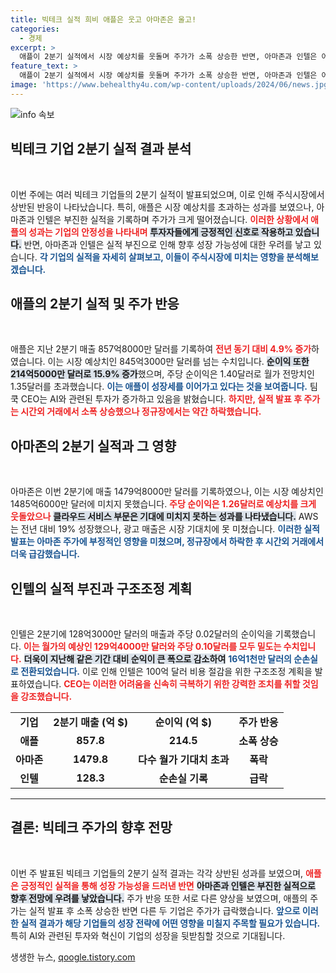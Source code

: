 ```yaml
---
title: 빅테크 실적 희비 애플은 웃고 아마존은 울고!
categories:
  - 경제
excerpt: >
  애플이 2분기 실적에서 시장 예상치를 웃돌며 주가가 소폭 상승한 반면, 아마존과 인텔은 어닝 미스로 급락했습니다. 애플의 AI 투자가 주효했지만, 인텔은 구조조정 계획을 발표하며 어려움을 겪고 있습니다. 궁금한 실적 변화의 이면을 확인해보세요!
feature_text: >
  애플이 2분기 실적에서 시장 예상치를 웃돌며 주가가 소폭 상승한 반면, 아마존과 인텔은 어닝 미스로 급락했습니다. 애플의 AI 투자가 주효했지만, 인텔은 구조조정 계획을 발표하며 어려움을 겪고 있습니다. 궁금한 실적 변화의 이면을 확인해보세요!
image: 'https://www.behealthy4u.com/wp-content/uploads/2024/06/news.jpg'
---
```


<p><img src="https://www.behealthy4u.com/wp-content/uploads/2024/06/news.jpg" alt="info 속보" /></p>

<h2 data-ke-size="size26">빅테크 기업 2분기 실적 결과 분석</h2>

<p data-ke-size="size16">&nbsp;</p>

<p>이번 주에는 여러 빅테크 기업들의 2분기 실적이 발표되었으며, 이로 인해 주식시장에서 상반된 반응이 나타났습니다. 특히, 애플은 시장 예상치를 초과하는 성과를 보였으나, 아마존과 인텔은 부진한 실적을 기록하며 주가가 크게 떨어졌습니다. <b><span style="color: #ee2323;">이러한 상황에서 애플의 성과는 기업의 안정성을 나타내며</span></b> <b><span style="background-color: #21538527;">투자자들에게 긍정적인 신호로 작용하고 있습니다.</span></b> 반면, 아마존과 인텔은 실적 부진으로 인해 향후 성장 가능성에 대한 우려를 낳고 있습니다. <b><span style="color: #1a5490;">각 기업의 실적을 자세히 살펴보고, 이들이 주식시장에 미치는 영향을 분석해보겠습니다.</span></b></p>

<h2 data-ke-size="size26">애플의 2분기 실적 및 주가 반응</h2>

<p data-ke-size="size16">&nbsp;</p>

<p>애플은 지난 2분기 매출 857억8000만 달러를 기록하여 <b><span style="color: #ee2323;">전년 동기 대비 4.9% 증가</span></b>하였습니다. 이는 시장 예상치인 845억3000만 달러를 넘는 수치입니다. <b><span style="background-color: #21538527;">순이익 또한 214억5000만 달러로 15.9% 증가</span></b>했으며, 주당 순이익은 1.40달러로 월가 전망치인 1.35달러를 초과했습니다. <b><span style="color: #1a5490;">이는 애플이 성장세를 이어가고 있다는 것을 보여줍니다.</span></b> 팀 쿡 CEO는 AI와 관련된 투자가 증가하고 있음을 밝혔습니다. <b><span style="color: #ee2323;">하지만, 실적 발표 후 주가는 시간외 거래에서 소폭 상승했으나 정규장에서는 약간 하락했습니다.</span></b></p>

<h2 data-ke-size="size26">아마존의 2분기 실적과 그 영향</h2>

<p data-ke-size="size16">&nbsp;</p>

<p>아마존은 이번 2분기에 매출 1479억8000만 달러를 기록하였으나, 이는 시장 예상치인 1485억6000만 달러에 미치지 못했습니다. <b><span style="color: #ee2323;">주당 순이익은 1.26달러로 예상치를 크게 웃돌았으나</span></b> <b><span style="background-color: #21538527;">클라우드 서비스 부문은 기대에 미치지 못하는 성과를 나타냈습니다.</span></b> AWS는 전년 대비 19% 성장했으나, 광고 매출은 시장 기대치에 못 미쳤습니다. <b><span style="color: #1a5490;">이러한 실적 발표는 아마존 주가에 부정적인 영향을 미쳤으며, 정규장에서 하락한 후 시간외 거래에서 더욱 급감했습니다.</span></b></p>

<h2 data-ke-size="size26">인텔의 실적 부진과 구조조정 계획</h2>

<p data-ke-size="size16">&nbsp;</p>

<p>인텔은 2분기에 128억3000만 달러의 매출과 주당 0.02달러의 순이익을 기록했습니다. <b><span style="color: #ee2323;">이는 월가의 예상인 129억4000만 달러와 주당 0.10달러를 모두 밑도는 수치입니다.</span></b> <b><span style="background-color: #21538527;">더욱이 지난해 같은 기간 대비 순익이 큰 폭으로 감소하여</span></b> <b><span style="color: #1a5490;">16억1천만 달러의 순손실로 전환되었습니다.</span></b> 이로 인해 인텔은 100억 달러 비용 절감을 위한 구조조정 계획을 발표하였습니다. <b><span style="color: #ee2323;">CEO는 이러한 어려움을 신속히 극복하기 위한 강력한 조치를 취할 것임을 강조했습니다.</span></b></p>

<table style="width: 100%;">
  <tr>
    <td style="text-align: center; height: 17px;"><b>기업</b></td>
    <td style="text-align: center; height: 17px;"><b>2분기 매출 (억 $)</b></td>
    <td style="text-align: center; height: 17px;"><b>순이익 (억 $)</b></td>
    <td style="text-align: center; height: 17px;"><b>주가 반응</b></td>
  </tr>
  <tr>
    <td style="text-align: center; height: 17px;"><b>애플</b></td>
    <td style="text-align: center; height: 17px;"><b>857.8</b></td>
    <td style="text-align: center; height: 17px;"><b>214.5</b></td>
    <td style="text-align: center; height: 17px;"><b>소폭 상승</b></td>
  </tr>
  <tr>
    <td style="text-align: center; height: 17px;"><b>아마존</b></td>
    <td style="text-align: center; height: 17px;"><b>1479.8</b></td>
    <td style="text-align: center; height: 17px;"><b>다수 월가 기대치 초과</b></td>
    <td style="text-align: center; height: 17px;"><b>폭락</b></td>
  </tr>
  <tr>
    <td style="text-align: center; height: 17px;"><b>인텔</b></td>
    <td style="text-align: center; height: 17px;"><b>128.3</b></td>
    <td style="text-align: center; height: 17px;"><b>순손실 기록</b></td>
    <td style="text-align: center; height: 17px;"><b>급락</b></td>
  </tr>
</table>

<hr>

<h2 data-ke-size="size26">결론: 빅테크 주가의 향후 전망</h2>

<p data-ke-size="size16">&nbsp;</p>

<p>이번 주 발표된 빅테크 기업들의 2분기 실적 결과는 각각 상반된 성과를 보였으며, <b><span style="color: #ee2323;">애플은 긍정적인 실적을 통해 성장 가능성을 드러낸 반면</span></b> <b><span style="background-color: #21538527;">아마존과 인텔은 부진한 실적으로 향후 전망에 우려를 낳았습니다.</span></b> 주가 반응 또한 서로 다른 양상을 보였으며, 애플의 주가는 실적 발표 후 소폭 상승한 반면 다른 두 기업은 주가가 급락했습니다. <b><span style="color: #1a5490;">앞으로 이러한 실적 결과가 해당 기업들의 성장 전략에 어떤 영향을 미칠지 주목할 필요가 있습니다.</span></b> 특히 AI와 관련된 투자와 혁신이 기업의 성장을 뒷받침할 것으로 기대됩니다.</p>
생생한 뉴스, <a href="https://qoogle.tistory.com" rel="dofollow">qoogle.tistory.com</a>


